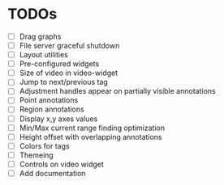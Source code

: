 # TODOs

- [ ] Drag graphs
- [ ] File server graceful shutdown
- [ ] Layout utilities
- [ ] Pre-configured widgets
- [ ] Size of video in video-widget
- [ ] Jump to next/previous tag
- [ ] Adjustment handles appear on partially visible annotations
- [ ] Point annotations
- [ ] Region annotations
- [ ] Display x,y axes values
- [ ] Min/Max current range finding optimization
- [ ] Height offset with overlapping annotations
- [ ] Colors for tags
- [ ] Themeing
- [ ] Controls on video widget
- [ ] Add documentation
